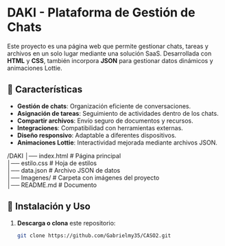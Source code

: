 # DAKI - Plataforma de Gestión de Chats  

Este proyecto es una página web que permite gestionar chats, tareas y archivos en un solo lugar mediante una solución SaaS. Desarrollada con **HTML** y **CSS**, también incorpora **JSON** para gestionar datos dinámicos y animaciones Lottie.

## 📌 Características  

- **Gestión de chats**: Organización eficiente de conversaciones.  
- **Asignación de tareas**: Seguimiento de actividades dentro de los chats.  
- **Compartir archivos**: Envío seguro de documentos y recursos.  
- **Integraciones**: Compatibilidad con herramientas externas.  
- **Diseño responsivo**: Adaptable a diferentes dispositivos.  
- **Animaciones Lottie**: Interactividad mejorada mediante archivos JSON.  

/DAKI
│── index.html       # Página principal  
│── estilo.css       # Hoja de estilos  
│── data.json        # Archivo JSON de datos    
│── Imagenes/        # Carpeta con imágenes del proyecto    
│── README.md        # Documento  

## 🚀 Instalación y Uso  

1. **Descarga o clona** este repositorio:  
   ```bash
   git clone https://github.com/Gabrielmy35/CASO2.git
